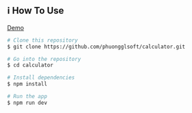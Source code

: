 ## :information_source: How To Use
[Demo](https://phuong-calculator.netlify.app/)
```bash
# Clone this repository
$ git clone https://github.com/phuongglsoft/calculator.git

# Go into the repository
$ cd calculator

# Install dependencies
$ npm install

# Run the app
$ npm run dev
```